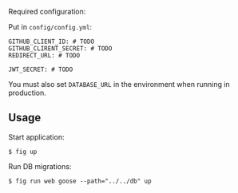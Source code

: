 Required configuration:

Put in `config/config.yml`:

```
GITHUB_CLIENT_ID: # TODO
GITHUB_CLIRENT_SECRET: # TODO
REDIRECT_URL: # TODO

JWT_SECRET: # TODO
```

You must also set `DATABASE_URL` in the environment when running in production.

## Usage

Start application:

    $ fig up

Run DB migrations:

    $ fig run web goose --path="../../db" up
